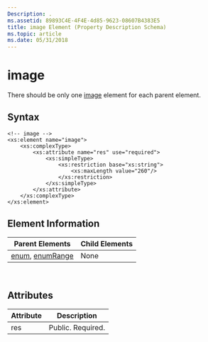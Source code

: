 ```yaml
---
Description: .
ms.assetid: 89893C4E-4F4E-4d85-9623-08607B4383E5
title: image Element (Property Description Schema)
ms.topic: article
ms.date: 05/31/2018
---
```


# image

There should be only one [image](https://msdn.microsoft.com/library/Dd798383(v=VS.85).aspx) element for each parent element.

## Syntax


```
<!-- image -->
<xs:element name="image">
    <xs:complexType>
        <xs:attribute name="res" use="required">
            <xs:simpleType>
                <xs:restriction base="xs:string">
                    <xs:maxLength value="260"/>
                </xs:restriction>
            </xs:simpleType>
        </xs:attribute>
    </xs:complexType>
</xs:element>
```



## Element Information



| Parent Elements                                                                  | Child Elements |
|----------------------------------------------------------------------------------|----------------|
| [enum](https://msdn.microsoft.com/library/Bb773869(v=VS.85).aspx), [enumRange](https://msdn.microsoft.com/library/Bb773873(v=VS.85).aspx) | None           |



 

## Attributes



| Attribute | Description       |
|-----------|-------------------|
| res       | Public. Required. |



 

 

 



